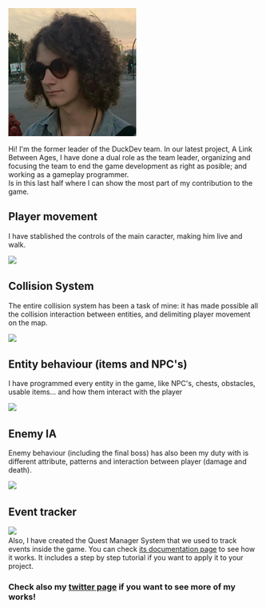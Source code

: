 ![](https://raw.githubusercontent.com/carcasanchez/Puzzle-Bobble/master/Photos_Images/CarlosC.jpg)

Hi! I'm the former leader of the DuckDev team. In our latest project, A Link Between Ages, I have done a dual role as the team leader, organizing and focusing the team to end the game development as right as posible; and working as a gameplay programmer.   
 Is in this last half where I can show the most part of my contribution to the game. 
 
 
 
## Player movement 

 I have stablished the controls of the main caracter, making him live and walk.
       
 ![](https://i.gyazo.com/4fc95e1e85c4c1e5a1b0f88f26d8fb2e.gif)   
  
  
  
  
## Collision System
 
 The entire collision system has been a task of mine: it has made possible all the collision interaction between entities, and delimiting player movement on the map.

   ![](https://i.gyazo.com/1150f92d342f2bc0ae0adaf6f8ce45d4.gif)
   
   
   

## Entity behaviour (items and NPC's)

  I have programmed every entity in the game, like NPC's, chests, obstacles, usable items... and how them interact with the player
  
  ![](https://i.gyazo.com/8afbca9ae6f460d528e4505de1a0f370.gif)
  
  
  
  
## Enemy IA

  Enemy behaviour (including the final boss) has also been my duty with is different attribute, patterns and interaction between player (damage and death).   
  
  ![](https://i.gyazo.com/4065f4493c82428d3fdeb3aa9f787b4a.gif)   
  
  
  
  
## Event tracker
 
  ![](https://i.gyazo.com/306cbb97656816f4a6bff036951851f6.gif)    
   Also, I have created the Quest Manager System that we used to track events inside the game. You can check [its documentation page](https://carcasanchez.github.io/QuestManager/) to see how it works. It includes a step by step tutorial if you want to apply it to your project.
   
   
### Check also my [twitter page](https://twitter.com/) if you want to see more of my works!
